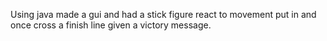 Using java made a gui and had a stick figure react to movement put in and once cross a finish line given a victory message.
